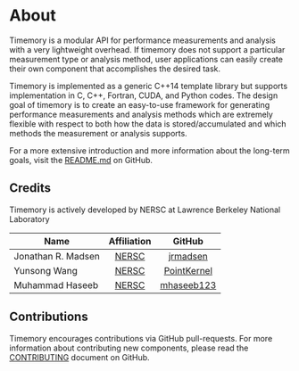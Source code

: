 # About

Timemory is a modular API for performance measurements and analysis with a very lightweight overhead.
If timemory does not support a particular measurement type or analysis method, user applications
can easily create their own component that accomplishes the desired task.

Timemory is implemented as a generic C++14 template library but supports implementation
in C, C++, Fortran, CUDA, and Python codes.
The design goal of timemory is to create an easy-to-use framework for generating
performance measurements and analysis methods which are extremely flexible
with respect to both how the data is stored/accumulated and which methods the measurement
or analysis supports.

For a more extensive introduction and more information about the long-term goals, visit the
[README.md](https://github.com/NERSC/timemory/blob/develop/README.md) on GitHub.

## Credits

Timemory is actively developed by NERSC at Lawrence Berkeley National Laboratory

| Name               |                                        Affiliation                                        |                    GitHub                     |
| ------------------ | :---------------------------------------------------------------------------------------: | :-------------------------------------------: |
| Jonathan R. Madsen | [NERSC](https://www.nersc.gov/about/nersc-staff/application-performance/jonathan-madsen/) |    [jrmadsen](https://github.com/jrmadsen)    |
| Yunsong Wang       |       [NERSC](https://www.nersc.gov/about/nersc-staff/nesap-postdocs/yunsong-wang/)       | [PointKernel](https://github.com/PointKernel) |
| Muhammad Haseeb    |                   [NERSC](https://sites.google.com/a/fiu.edu/mhaseeb/)                    |  [mhaseeb123](https://github.com/mhaseeb123)  |

## Contributions

Timemory encourages contributions via GitHub pull-requests.
For more information about contributing new components, please read the
[CONTRIBUTING](https://github.com/NERSC/timemory/blob/develop/CONTRIBUTING.md)
document on GitHub.

